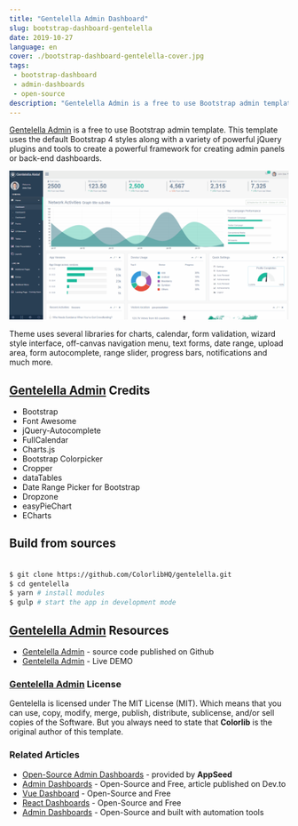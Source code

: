 ```yaml
---
title: "Gentelella Admin Dashboard"
slug: bootstrap-dashboard-gentelella
date: 2019-10-27
language: en
cover: ./bootstrap-dashboard-gentelella-cover.jpg
tags:
 - bootstrap-dashboard
 - admin-dashboards
 - open-source
description: "Gentelella Admin is a free to use Bootstrap admin template."
---
```


[Gentelella Admin](https://github.com/ColorlibHQ/gentelella) is a free to use Bootstrap admin template. This template uses the default Bootstrap 4 styles along with a variety of powerful jQuery plugins and tools to create a powerful framework for creating admin panels or back-end dashboards.

![Gentelella Admin - Free Admin Panel.](https://raw.githubusercontent.com/admin-dashboards/static/master/bootstrap-dashboard-gentelella-intro.gif)

Theme uses several libraries for charts, calendar, form validation, wizard style interface, off-canvas navigation menu, text forms, date range, upload area, form autocomplete, range slider, progress bars, notifications and much more.

## [Gentelella Admin](https://github.com/ColorlibHQ/gentelella) Credits

- Bootstrap
- Font Awesome
- jQuery-Autocomplete
- FullCalendar
- Charts.js
- Bootstrap Colorpicker
- Cropper
- dataTables
- Date Range Picker for Bootstrap
- Dropzone
- easyPieChart
- ECharts

## Build from sources

```bash

$ git clone https://github.com/ColorlibHQ/gentelella.git
$ cd gentelella
$ yarn # install modules
$ gulp # start the app in development mode

```

## [Gentelella Admin](https://github.com/ColorlibHQ/gentelella) Resources

- [Gentelella Admin](https://github.com/ColorlibHQ/gentelella) - source code published on Github
- [Gentelella Admin](https://colorlib.com/polygon/gentelella/) - Live DEMO

### [Gentelella Admin](https://github.com/ColorlibHQ/gentelella) License

Gentelella is licensed under The MIT License (MIT). Which means that you can use, copy, modify, merge, publish, distribute, sublicense, and/or sell copies of the Software. But you always need to state that **Colorlib** is the original author of this template.

### Related Articles

- [Open-Source Admin Dashboards](https://appseed.us/admin-dashboards/open-source) - provided by **AppSeed**
- [Admin Dashboards](https://dev.to/sm0ke/admin-dashboards-open-source-and-free-4aep) - Open-Source and Free, article published on Dev.to
- [Vue Dashboard](https://dev.to/sm0ke/vue-dashboard-open-source-apps-1gd1) - Open-Source and Free
- [React Dashboards](https://dev.to/sm0ke/react-dashboards-open-source-apps-1c7j) - Open-Source and Free
- [Admin Dashboards](https://blog.appseed.us/admin-dashboards-open-source-built-with-automation-tools/) - Open-Source and built with automation tools
